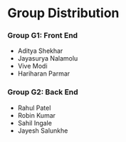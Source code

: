 # Group Distribution

### Group G1: Front End
- Aditya Shekhar
- Jayasurya Nalamolu
- Vive Modi
- Hariharan Parmar

### Group G2: Back End
- Rahul Patel
- Robin Kumar
- Sahil Ingale
- Jayesh Salunkhe
